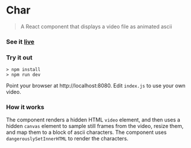 # Char
> A React component that displays a video file as animated ascii

### See it [live](https://reidwilliams.github.io/char)

### Try it out
```shell
> npm install
> npm run dev
```

Point your browser at http://localhost:8080. Edit ```index.js``` to use your own video.

### How it works
The component renders a hidden HTML ```video``` element, and then uses a hidden ```canvas``` element to sample still frames from the video, resize them, and map them to a block of ascii characters. The component uses ```dangerouslySetInnerHTML``` to render the characters.